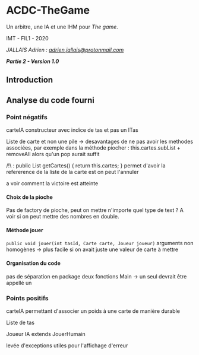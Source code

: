 # ACDC-TheGame

Un arbitre, une IA et une IHM pour *The game*.

IMT - FIL1 - 2020

*JALLAIS Adrien : adrien.jallais@protonmail.com*

__*Partie 2 - Version 1.0*__

## Introduction

## Analyse du code fourni

### Point négatifs

carteIA constructeur avec indice de tas et pas un ITas

Liste de carte et non une pile -> desavantages de ne pas avoir les methodes associées, par exemple dans la méthode piocher : this.cartes.subList + removeAll alors qu'un pop aurait suffit

/!\ : 
	public List<Carte> getCartes() {
		return this.cartes;
	}
permet d'avoir la refererence de la liste de la carte est on peut l'annuler

a voir comment la victoire est atteinte

#### Choix de la pioche

Pas de factory de pioche, peut on mettre n'importe quel type de text ?
A voir si on peut mettre des nombres en double.

#### Méthode jouer

`public void jouer(int tasId, Carte carte, Joueur joueur)`
arguments non homogènes -> plus facile si on avait juste une valeur de carte à mettre

#### Organisation du code

pas de séparation en package
deux fonctions Main -> un seul devrait être appellé un 

### Points positifs

carteIA permettant d'associer un poids à une carte de manière durable

Liste de tas

Joueur IA extends JouerHumain

levée d'exceptions utiles pour l'affichage d'erreur